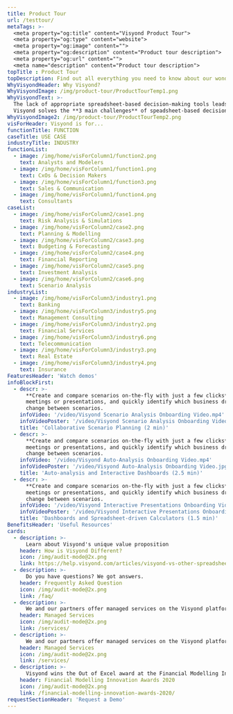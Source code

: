 ```yaml
---
title: Product Tour
url: /testtour/
metaTags: >-
  <meta property="og:title" content="Visyond Product Tour">
  <meta property="og:type" content="website">
  <meta property="og:image" content="">
  <meta property="og:description" content="Product tour description">
  <meta property="og:url" content="">
  <meta name="description" content="Product tour description">
topTitle : Product Tour
topDescription: Find out all everything you need to know about our wonderful platform
WhyVisyondHeader: Why Visyond?
WhyVisyondImage: /img/product-tour/ProductTourTemp1.png
WhyVisyondText: >-
  The lack of appropriate spreadsheet-based decision-making tools leads to **errors, poor decisions, time and money wasted.**<br><br>
  Visyond solves the **3 main challenges** of speadsheet-based decision-making:<br><br>
WhyVisyondImage2: /img/product-tour/ProductTourTemp2.png
visForHeader: Visyond is for...
functionTitle: FUNCTION
caseTitle: USE CASE
industryTitle: INDUSTRY
functionList:
  - image: /img/home/visForColumn1/function2.png
    text: Analysts and Modelers
  - image: /img/home/visForColumn1/function1.png
    text: CxOs & Decision Makers
  - image: /img/home/visForColumn1/function3.png
    text: Sales & Communication
  - image: /img/home/visForColumn1/function4.png
    text: Consultants
caseList:
  - image: /img/home/visForColumn2/case1.png
    text: Risk Analysis & Simulations
  - image: /img/home/visForColumn2/case2.png
    text: Planning & Modelling
  - image: /img/home/visForColumn2/case3.png
    text: Budgeting & Forecasting
  - image: /img/home/visForColumn2/case4.png
    text: Financial Reporting
  - image: /img/home/visForColumn2/case5.png
    text: Investment Analysis
  - image: /img/home/visForColumn2/case6.png
    text: Scenario Analysis
industryList:
  - image: /img/home/visForColumn3/industry1.png
    text: Banking
  - image: /img/home/visForColumn3/industry5.png
    text: Management Consulting
  - image: /img/home/visForColumn3/industry2.png
    text: Financial Services
  - image: /img/home/visForColumn3/industry6.png
    text: Telecommunication
  - image: /img/home/visForColumn3/industry3.png
    text: Real Estate
  - image: /img/home/visForColumn3/industry4.png
    text: Insurance  
FeaturesHeader: 'Watch demos'
infoBlockFirst:
  - descr: >-
      **Create and compare scenarios on-the-fly with just a few clicks** during
      meetings or presentations, and quickly identify which business drivers
      change between scenarios.
    infoVideo: '/video/Visyond Scenario Analysis Onboarding Video.mp4'
    infoVideoPoster: '/video/Visyond Scenario Analysis Onboarding Video.jpg'
    title: 'Collaborative Scenario Planning (2 min)'
  - descr: >-
      **Create and compare scenarios on-the-fly with just a few clicks** during
      meetings or presentations, and quickly identify which business drivers
      change between scenarios.
    infoVideo: '/video/Visyond Auto-Analysis Onboarding Video.mp4'
    infoVideoPoster: '/video/Visyond Auto-Analysis Onboarding Video.jpg'
    title: 'Auto-analysis and Interactive Dashboards (2.5 min)'
  - descr: >-
      **Create and compare scenarios on-the-fly with just a few clicks** during
      meetings or presentations, and quickly identify which business drivers
      change between scenarios.
    infoVideo: '/video/Visyond Interactive Presentations Onboarding Video.mp4'
    infoVideoPoster: '/video/Visyond Interactive Presentations Onboarding Video.jpg'
    title: 'Dashboards and Spreadsheet-driven Calculators (1.5 min)'
BenefitsHeader: 'Useful Resources'
cards:
  - description: >-
      Learn about Visyond's unique value proposition
    header: How is Visyond Different?
    icon: /img/audit-mode@2x.png
    link: https://help.visyond.com/articles/visyond-vs-other-spreadsheets/
  - description: >-
      Do you have questions? We got answers.
    header: Frequently Asked Question
    icon: /img/audit-mode@2x.png
    link: /faq/
  - description: >-
      We and our partners offer managed services on the Visyond platform
    header: Managed Services
    icon: /img/audit-mode@2x.png
    link: /services/
  - description: >-
      We and our partners offer managed services on the Visyond platform
    header: Managed Services
    icon: /img/audit-mode@2x.png
    link: /services/ 
  - description: >-
      Visyond wins the Out of Excel award at the Financial Modelling Innovation Awards 2020!
    header: Financial Modelling Innovation Awards 2020
    icon: /img/audit-mode@2x.png
    link: /financial-modelling-innovation-awards-2020/
requestSectionHeader: 'Request a Demo'    
---
```

